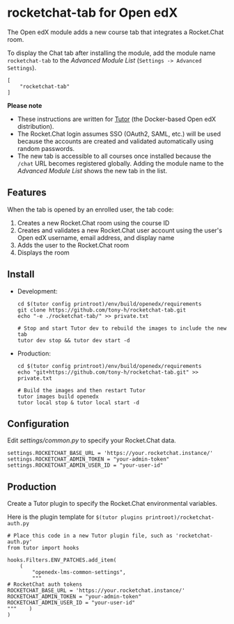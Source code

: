 # rocketchat-tab for Open edX

The Open edX module adds a new course tab that integrates a Rocket.Chat room.

To display the Chat tab after installing the module, add the module name `rocketchat-tab` to the *Advanced Module List* (`Settings -> Advanced Settings`).

    [
        "rocketchat-tab"
    ]

**Please note**

- These instructions are written for [Tutor](https://docs.tutor.overhang.io/) (the Docker-based Open edX distribution).
- The Rocket.Chat login assumes SSO (OAuth2, SAML, etc.) will be used because the accounts are created and validated automatically using random passwords.
- The new tab is accessible to all courses once installed because the `/chat` URL becomes registered globally. Adding the module name to the *Advanced Module List* shows the new tab in the list.

## Features

When the tab is opened by an enrolled user, the tab code:

1. Creates a new Rocket.Chat room using the course ID
2. Creates and validates a new Rocket.Chat user account using the user's Open edX username, email address, and display name
3. Adds the user to the Rocket.Chat room
4. Displays the room

## Install

- Development:

      cd $(tutor config printroot)/env/build/openedx/requirements
      git clone https://github.com/tony-h/rocketchat-tab.git
      echo "-e ./rocketchat-tab/" >> private.txt
    
      # Stop and start Tutor dev to rebuild the images to include the new tab
      tutor dev stop && tutor dev start -d

- Production:

      cd $(tutor config printroot)/env/build/openedx/requirements
      echo "git+https://github.com/tony-h/rocketchat-tab.git" >> private.txt

      # Build the images and then restart Tutor
      tutor images build openedx
      tutor local stop & tutor local start -d

## Configuration

Edit *settings/common.py* to specify your Rocket.Chat data.

    settings.ROCKETCHAT_BASE_URL = 'https://your.rocketchat.instance/'
    settings.ROCKETCHAT_ADMIN_TOKEN = "your-admin-token"
    settings.ROCKETCHAT_ADMIN_USER_ID = "your-user-id"

## Production

Create a Tutor plugin to specify the Rocket.Chat environmental variables.

Here is the plugin template for `$(tutor plugins printroot)/rocketchat-auth.py`

    # Place this code in a new Tutor plugin file, such as 'rocketchat-auth.py'
    from tutor import hooks
    
    hooks.Filters.ENV_PATCHES.add_item(
        (
            "openedx-lms-common-settings",
            """
    # RocketChat auth tokens
    ROCKETCHAT_BASE_URL = 'https://your.rocketchat.instance/'
    ROCKETCHAT_ADMIN_TOKEN = "your-admin-token"
    ROCKETCHAT_ADMIN_USER_ID = "your-user-id"
    """    )
    )
